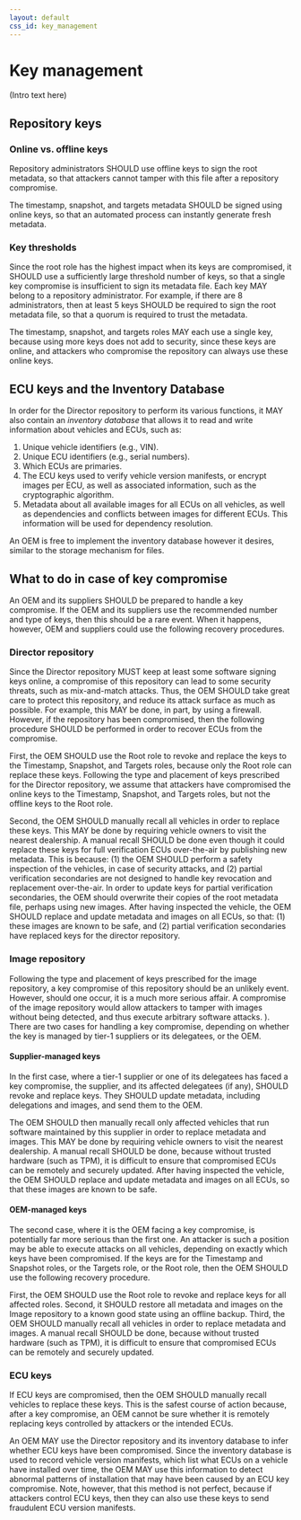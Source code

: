 ```yaml
---
layout: default
css_id: key_management
---
```


# Key management

(Intro text here)

## Repository keys


### Online vs. offline keys
Repository administrators SHOULD use offline keys to sign the root metadata, so that attackers cannot tamper with this file after a repository compromise.

The timestamp, snapshot, and targets metadata SHOULD be signed using online keys, so that an automated process can instantly generate fresh metadata.

### Key thresholds

Since the root role has the highest impact when its keys are compromised, it SHOULD use a sufficiently large threshold number of keys, so that a single key compromise is insufficient to sign its metadata file. Each key MAY belong to a repository administrator. For example, if there are 8 administrators, then at least 5 keys SHOULD be required to sign the root metadata file, so that a quorum is required to trust the metadata.

The timestamp, snapshot, and targets roles MAY each use a single key, because using more keys does not add to security, since these keys are online, and attackers who compromise the repository can always use these online keys.

## ECU keys and the Inventory Database

In order for the Director repository to perform its various functions, it MAY also contain an *inventory database* that allows it to read and write information about vehicles and ECUs, such as:

1. Unique vehicle identifiers (e.g., VIN).
2. Unique ECU identifiers (e.g., serial numbers).
3. Which ECUs are primaries.
4. The ECU keys used to verify vehicle version manifests, or encrypt images per ECU, as well as associated information, such as the cryptographic algorithm.
5. Metadata about all available images for all ECUs on all vehicles, as well as dependencies and conflicts between images for different ECUs. This information will be used for dependency resolution.

An OEM is free to implement the inventory database however it desires, similar to the storage mechanism for files.

## What to do in case of key compromise
An OEM and its suppliers SHOULD be prepared to handle a key compromise. If the OEM and its suppliers use the recommended number and type of keys, then this should be a rare event. When it happens, however, OEM and suppliers could use the following recovery procedures.


### Director repository

Since the Director repository MUST keep at least some software signing keys online, a compromise of this repository can lead to some security threats, such as mix-and-match attacks. Thus, the OEM SHOULD take great care to protect this repository, and reduce its attack surface as much as possible. For example, this MAY be done, in part, by using a firewall. However, if the repository has been compromised, then the following procedure SHOULD be performed in order to recover ECUs from the compromise.

First, the OEM SHOULD use the Root role to revoke and replace the keys to the Timestamp, Snapshot, and Targets roles, because only the Root role can replace these keys. Following the type and placement of keys prescribed for the Director repository, we assume that attackers have compromised the online keys to the Timestamp, Snapshot, and Targets roles, but not the offline keys to the Root role.

Second, the OEM SHOULD manually recall all vehicles in order to replace these keys. This MAY be done by requiring vehicle owners to visit the nearest dealership. A manual recall SHOULD be done even though it could replace these keys for full verification ECUs over-the-air by publishing new metadata. This is because: (1) the OEM SHOULD perform a safety inspection of the vehicles, in case of security attacks, and (2) partial verification secondaries are not designed to handle key revocation and replacement over-the-air. In order to update keys for partial verification secondaries, the OEM should overwrite their copies of the root metadata file, perhaps using new images. After having inspected the vehicle, the OEM SHOULD replace and update metadata and images on all ECUs, so that: (1) these images are known to be safe, and (2) partial verification secondaries have replaced keys for the director repository.

### Image repository

Following the type and placement of keys prescribed for the image repository, a key compromise of this repository should be an unlikely event. However, should one occur, it
is a much more serious affair. A compromise of the image repository would allow attackers  to tamper with images without being detected, and thus execute arbitrary software attacks. ). There are two cases for handling a key compromise, depending on whether the key is managed by tier-1 suppliers or its delegatees, or the OEM.

#### Supplier-managed keys

In the first case, where a tier-1 supplier or one of its delegatees has faced a key compromise, the supplier, and its affected delegatees (if any), SHOULD revoke and replace keys. They SHOULD update metadata, including delegations and images, and send them to the OEM.

The OEM SHOULD then manually recall only affected vehicles that run software maintained by this supplier in order to replace metadata and images. This MAY be done by requiring vehicle owners to visit the nearest dealership. A manual recall SHOULD be done, because without trusted hardware (such as TPM), it is difficult to ensure that compromised ECUs can be remotely and securely updated. After having inspected the vehicle, the OEM SHOULD replace and update metadata and images on all ECUs, so that these images are known to be safe.

#### OEM-managed keys

The second case, where it is the OEM facing a key compromise, is potentially far more serious than the first one. An attacker is such a position may be able to execute attacks on all vehicles, depending on exactly which keys have been compromised. If the keys are for the Timestamp and Snapshot roles, or the Targets role, or the Root role, then the OEM SHOULD use the following recovery procedure.

First, the OEM SHOULD use the Root role to revoke and replace keys for all affected roles. Second, it SHOULD restore all metadata and images on the Image repository to a known good state using an offline backup. Third, the OEM SHOULD manually recall all vehicles in order to replace metadata and images. A manual recall SHOULD be done, because without trusted hardware (such as TPM), it is difficult to ensure that compromised ECUs can be remotely and securely updated.

### ECU keys

If ECU keys are compromised, then the OEM SHOULD manually recall vehicles to replace these keys. This is the safest course of action because,  after a key compromise, an OEM cannot be sure whether it is remotely replacing keys controlled by attackers or the intended ECUs.

An OEM MAY use the Director repository and its inventory database to infer whether ECU keys have been compromised. Since the inventory database is used to record vehicle version manifests, which list what ECUs on a vehicle have installed over time, the OEM MAY use this information to detect abnormal patterns of installation that may have been caused by an ECU key compromise. Note, however, that this method is not perfect, because if attackers control ECU keys, then they can also use these keys to send fraudulent ECU version manifests.
